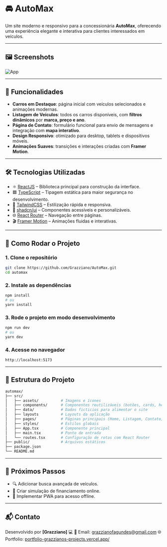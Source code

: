 # 🚘 AutoMax

Um site moderno e responsivo para a concessionária **AutoMax**, oferecendo uma experiência elegante e interativa para clientes interessados em veículos.

---

## 🖼️ Screenshots

![App](./docs/screenshots/app.gif)

<!-- ### Página Inicial

![Home](./docs/screenshots/home.png)

### Listagem de Veículos

![Listagem](./docs/screenshots/cars.png)

### Página de Contato

![Contato](./docs/screenshots/contact.png) -->

---

## 📌 Funcionalidades

* **Carros em Destaque**: página inicial com veículos selecionados e animações modernas.
* **Listagem de Veículos**: todos os carros disponíveis, com **filtros dinâmicos** por **marca, preço e ano**.
* **Página de Contato**: formulário funcional para envio de mensagens e integração com **mapa interativo**.
* **Design Responsivo**: otimizado para desktop, tablets e dispositivos móveis.
* **Animações Suaves**: transições e interações criadas com **Framer Motion**.

---

## 🛠️ Tecnologias Utilizadas

* ⚛️ [ReactJS](https://react.dev/) – Biblioteca principal para construção da interface.
* 🟦 [TypeScript](https://www.typescriptlang.org/) – Tipagem estática para maior segurança no desenvolvimento.
* 🎨 [TailwindCSS](https://tailwindcss.com/) – Estilização rápida e responsiva.
* 🧩 [shadcn/ui](https://ui.shadcn.com/) – Componentes acessíveis e personalizáveis.
* 🌐 [React Router](https://reactrouter.com/) – Navegação entre páginas.
* 🎬 [Framer Motion](https://www.framer.com/motion/) – Animações fluidas e interativas.

---

## 🚀 Como Rodar o Projeto

### 1. Clone o repositório

```bash
git clone https://github.com/Grazziano/AutoMax.git
cd automax
```

### 2. Instale as dependências

```bash
npm install
# ou
yarn install
```

### 3. Rode o projeto em modo desenvolvimento

```bash
npm run dev
# ou
yarn dev
```

### 4. Acesse no navegador

```
http://localhost:5173
```

---

## 📂 Estrutura do Projeto

```bash
automax/
├── src/
│   ├── assets/          # Imagens e ícones
│   ├── components/      # Componentes reutilizáveis (botões, cards, header, footer, etc.)
│   ├── data/            # Dados ficticios para alimentar o site
│   ├── layouts          # Layouts da aplicação
│   ├── pages/           # Páginas principais (Home, Listagem, Contato)
│   ├── styles/          # Estilos globais
│   ├── App.tsx          # Componente principal
│   ├── main.tsx         # Ponto de entrada
│   └── routes.tsx       # Configuração de rotas com React Router
├── public/              # Arquivos estáticos
├── package.json
└── README.md
```

---

## 🎯 Próximos Passos

* 🔍 Adicionar busca avançada de veículos.
* 🛒 Criar simulação de financiamento online.
* 📱 Implementar PWA para acesso offline.

---

## 📬 Contato

Desenvolvido por **[Grazziano]** 💻
📧 Email: [grazzianofagundes@gmail.com](mailto:grazzianofagundes@gmail.com)
🌐 Portfolio: [portfolio-grazzianos-projects.vercel.app/](https://portfolio-grazzianos-projects.vercel.app/)
